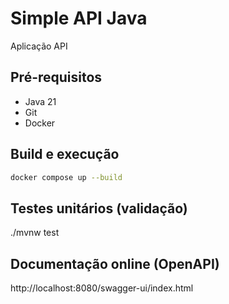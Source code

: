 # Simple API Java

Aplicação API 

## Pré-requisitos

- Java 21
- Git
- Docker

## Build e execução

```sh
docker compose up --build
```

## Testes unitários (validação)

./mvnw test


## Documentação online (OpenAPI)

http://localhost:8080/swagger-ui/index.html

